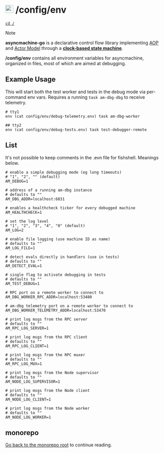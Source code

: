 # <img src="https://pancsta.github.io/assets/asyncmachine-go/logo.png" height="25"/> /config/env

[`cd /`](/README.md)

> [!NOTE]
> **asyncmachine-go** is a declarative control flow library implementing [AOP](https://en.wikipedia.org/wiki/Aspect-oriented_programming)
> and [Actor Model](https://en.wikipedia.org/wiki/Actor_model) through a **[clock-based state machine](/pkg/machine/README.md)**.

**/config/env** contains all environment variables for asyncmachine, organized in files, most of which are aimed at debugging.

## Example Usage

This will start both the test worker and tests in the debug mode via per-command env vars. Requires a running
`task am-dbg-dbg` to receive telemetry.

```shell
# tty1
env (cat config/env/debug-telemetry.env) task am-dbg-worker

## tty2
env (cat config/env/debug-tests.env) task test-debugger-remote
```

## List

It's not possible to keep comments in the .evn file for fishshell. Meanings below.

```shell
# enable a simple debugging mode (eg long timeouts)
# "1", "2", "" (default)
AM_DEBUG=1

# address of a running am-dbg instance
# defaults to ""
AM_DBG_ADDR=localhost:6831

# enables a healthcheck ticker for every debugged machine
AM_HEALTHCHECK=1

# set the log level
# "1", "2", "3", "4", "0" (default)
AM_LOG=2

# enable file logging (use machine ID as name)
# defaults to ""
AM_LOG_FILE=1

# detect evals directly in handlers (use in tests)
# defaults to ""
AM_DETECT_EVAL=1

# single flag to activate debugging in tests
# defaults to ""
AM_TEST_DEBUG=1

# RPC port on a remote worker to connect to
AM_DBG_WORKER_RPC_ADDR=localhost:53480

# am-dbg telemetry port on a remote worker to connect to
AM_DBG_WORKER_TELEMETRY_ADDR=localhost:53470

# print log msgs from the RPC server
# defaults to ""
AM_RPC_LOG_SERVER=1

# print log msgs from the RPC client
# defaults to ""
AM_RPC_LOG_CLIENT=1

# print log msgs from the RPC muxer
# defaults to ""
AM_RPC_LOG_MUX=1

# print log msgs from the Node supervisor
# defaults to ""
AM_NODE_LOG_SUPERVISOR=1

# print log msgs from the Node client
# defaults to ""
AM_NODE_LOG_CLIENT=1

# print log msgs from the Node worker
# defaults to ""
AM_NODE_LOG_WORKER=1
```

## monorepo

[Go back to the monorepo root](/README.md) to continue reading.
